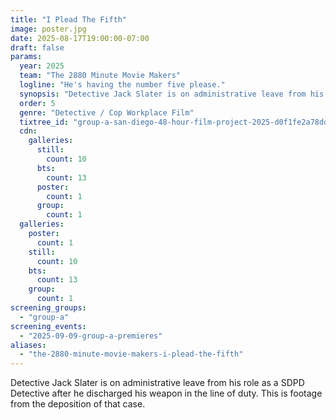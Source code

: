```yaml
---
title: "I Plead The Fifth"
image: poster.jpg
date: 2025-08-17T19:00:00-07:00
draft: false
params:
  year: 2025
  team: "The 2880 Minute Movie Makers"
  logline: "He's having the number five please."
  synopsis: "Detective Jack Slater is on administrative leave from his role as a SDPD Detective after he discharged his weapon in the line of duty.\nThis is footage from the deposition of that case. "
  order: 5
  genre: "Detective / Cop Workplace Film"
  tixtree_id: "group-a-san-diego-48-hour-film-project-2025-d0f1fe2a78dd"
  cdn:
    galleries:
      still:
        count: 10
      bts:
        count: 13
      poster:
        count: 1
      group:
        count: 1
  galleries:
    poster:
      count: 1
    still:
      count: 10
    bts:
      count: 13
    group:
      count: 1
screening_groups:
  - "group-a"
screening_events:
  - "2025-09-09-group-a-premieres"
aliases:
  - "the-2880-minute-movie-makers-i-plead-the-fifth"
---
```

Detective Jack Slater is on administrative leave from his role as a SDPD Detective after he discharged his weapon in the line of duty. This is footage from the deposition of that case.

